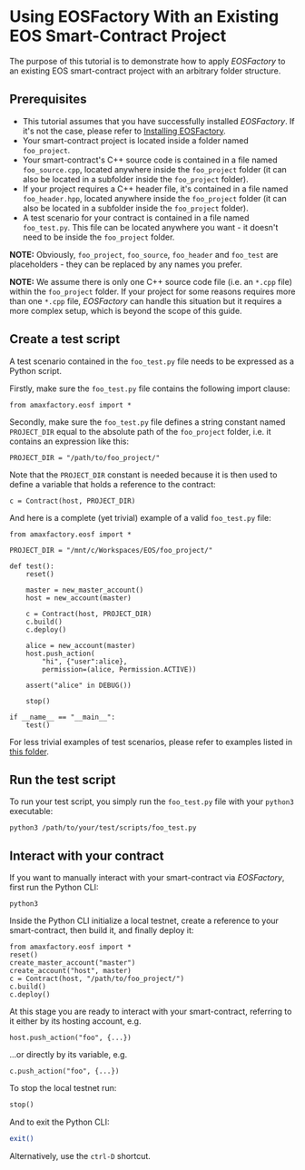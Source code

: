 # Using EOSFactory With an Existing EOS Smart-Contract Project

The purpose of this tutorial is to demonstrate how to apply *EOSFactory* to an existing EOS smart-contract project with an arbitrary folder structure.

## Prerequisites

* This tutorial assumes that you have successfully installed *EOSFactory*. If it's not the case, please refer to [Installing EOSFactory](01.InstallingEOSFactory.html).
* Your smart-contract project is located inside a folder named `foo_project`.
* Your smart-contract's C++ source code is contained in a file named `foo_source.cpp`, located anywhere inside the `foo_project` folder (it can also be located in a subfolder inside the `foo_project` folder).
* If your project requires a C++ header file, it's contained in a file named `foo_header.hpp`, located anywhere inside the `foo_project` folder (it can also be located in a subfolder inside the `foo_project` folder).
* A test scenario for your contract is contained in a file named `foo_test.py`. This file can be located anywhere you want - it doesn't need to be inside the `foo_project` folder.

**NOTE:** Obviously, `foo_project`, `foo_source`, `foo_header` and `foo_test` are placeholders - they can be replaced by any names you prefer.

**NOTE:** We assume there is only one C++ source code file (i.e. an  `*.cpp` file) within the `foo_project` folder. If your project for some reasons requires more than one `*.cpp` file, *EOSFactory* can handle this situation but it requires a more complex setup, which is beyond the scope of this guide.

## Create a test script

A test scenario contained in the `foo_test.py` file needs to be expressed as a  Python script.

Firstly, make sure the `foo_test.py` file contains the following import clause:

```
from amaxfactory.eosf import *
```

Secondly, make sure the `foo_test.py` file defines a string constant named `PROJECT_DIR` equal to the absolute path of the `foo_project` folder, i.e. it contains an expression like this:

```
PROJECT_DIR = "/path/to/foo_project/"
```

Note that the `PROJECT_DIR` constant is needed because it is then used to define a variable that holds a reference to the contract:

```
c = Contract(host, PROJECT_DIR)
```

And here is a complete (yet trivial) example of a valid `foo_test.py` file:

```
from amaxfactory.eosf import *

PROJECT_DIR = "/mnt/c/Workspaces/EOS/foo_project/"

def test():
    reset()
    
    master = new_master_account()
    host = new_account(master)
    
    c = Contract(host, PROJECT_DIR)
    c.build()
    c.deploy()

    alice = new_account(master)
    host.push_action(
        "hi", {"user":alice}, 
        permission=(alice, Permission.ACTIVE))

    assert("alice" in DEBUG())

    stop()

if __name__ == "__main__":
    test()
```

For less trivial examples of test scenarios, please refer to examples listed in [this folder](https://github.com/tokenika/amaxfactory/tree/master/contracts).

## Run the test script

To run your test script, you simply run the `foo_test.py` file with your `python3` executable:

```
python3 /path/to/your/test/scripts/foo_test.py
```

## Interact with your contract

If you want to manually interact with your smart-contract via *EOSFactory*, first run the Python CLI:

```
python3
```

Inside the Python CLI initialize a local testnet, create a reference to your smart-contract, then build it, and finally deploy it:

```
from amaxfactory.eosf import *
reset()
create_master_account("master")
create_account("host", master)
c = Contract(host, "/path/to/foo_project/")
c.build()
c.deploy()
```

At this stage you are ready to interact with your smart-contract, referring to it either by its hosting account, e.g.

```
host.push_action("foo", {...})
```

...or directly by its variable, e.g.

```
c.push_action("foo", {...})
```

To stop the local testnet run:

```python
stop()
```

And to exit the Python CLI:

```bash
exit()
```

Alternatively, use the `ctrl-D` shortcut.